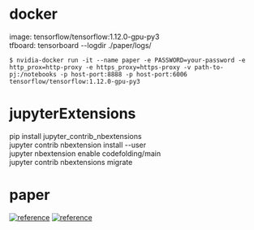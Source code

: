 # docker
image: tensorflow/tensorflow:1.12.0-gpu-py3<br>
tfboard: tensorboard --logdir ./paper/logs/<br>
```
$ nvidia-docker run -it --name paper -e PASSWORD=your-password -e http_prox=http-proxy -e https_proxy=https-proxy -v path-to-pj:/notebooks -p host-port:8888 -p host-port:6006 tensorflow/tensorflow:1.12.0-gpu-py3
```


# jupyterExtensions
pip install jupyter_contrib_nbextensions<br>
jupyter contrib nbextension install --user<br>
jupyter nbextension enable codefolding/main<br>
jupyter contrib nbextensions migrate<br>


# paper
[![reference](https://img.shields.io/badge/reference-arXiv-green.svg?style=flat&logo=pinboard)](http://arxiv-sanity.com/top)
[![reference](https://img.shields.io/badge/reference-arXivTimes-green.svg?style=flat&logo=github)](https://github.com/arXivTimes/arXivTimes)
